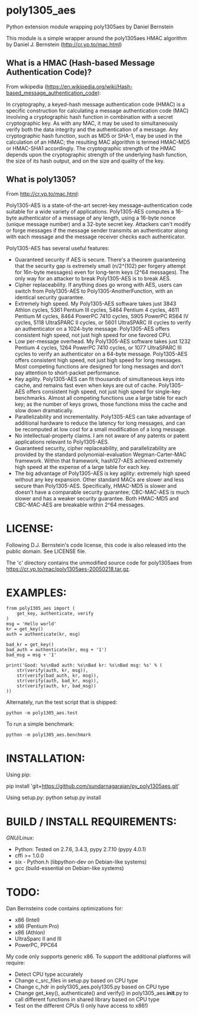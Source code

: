 # poly1305_aes

Python extension module wrapping poly1305aes by Daniel Bernstein

This module is a simple wrapper around the poly1305aes HMAC algorithm by
Daniel J. Bernstein (http://cr.yp.to/mac.html)

## What is a HMAC (Hash-based Message Authentication Code)?

From wikipedia
(https://en.wikipedia.org/wiki/Hash-based_message_authentication_code):

In cryptography, a keyed-hash message authentication code (HMAC) is a
specific construction for calculating a message authentication code
(MAC) involving a cryptographic hash function in combination with a
secret cryptographic key. As with any MAC, it may be used to
simultaneously verify both the data integrity and the authentication of
a message. Any cryptographic hash function, such as MD5 or SHA-1, may be
used in the calculation of an HMAC; the resulting MAC algorithm is
termed HMAC-MD5 or HMAC-SHA1 accordingly. The cryptographic strength of
the HMAC depends upon the cryptographic strength of the underlying hash
function, the size of its hash output, and on the size and quality of
the key.

## What is poly1305?

From http://cr.yp.to/mac.html:

Poly1305-AES is a state-of-the-art secret-key message-authentication
code suitable for a wide variety of applications. Poly1305-AES computes
a 16-byte authenticator of a message of any length, using a 16-byte
nonce (unique message number) and a 32-byte secret key. Attackers can't
modify or forge messages if the message sender transmits an
authenticator along with each message and the message receiver checks
each authenticator.

Poly1305-AES has several useful features:

-  Guaranteed security if AES is secure. There's a theorem guaranteeing
   that the security gap is extremely small (n/2^(102) per
   forgery attempt for 16n-byte messages) even for long-term keys
   (2^64 messages). The only way for an attacker to break
   Poly1305-AES is to break AES.
-  Cipher replaceability. If anything does go wrong with AES, users can
   switch from Poly1305-AES to Poly1305-AnotherFunction, with an
   identical security guarantee.
-  Extremely high speed. My Poly1305-AES software takes just 3843 Athlon
   cycles, 5361 Pentium III cycles, 5464 Pentium 4 cycles, 4611 Pentium
   M cycles, 8464 PowerPC 7410 cycles, 5905 PowerPC RS64 IV cycles, 5118
   UltraSPARC II cycles, or 5601 UltraSPARC III cycles to verify an
   authenticator on a 1024-byte message. Poly1305-AES offers consistent
   high speed, not just high speed for one favored CPU.
-  Low per-message overhead. My Poly1305-AES software takes just 1232
   Pentium 4 cycles, 1264 PowerPC 7410 cycles, or 1077 UltraSPARC III
   cycles to verify an authenticator on a 64-byte message. Poly1305-AES
   offers consistent high speed, not just high speed for long messages.
   Most competing functions are designed for long messages and don't pay
   attention to short-packet performance.
-  Key agility. Poly1305-AES can fit thousands of simultaneous keys into
   cache, and remains fast even when keys are out of cache. Poly1305-AES
   offers consistent high speed, not just high speed for single-key
   benchmarks. Almost all competing functions use a large table for each
   key; as the number of keys grows, those functions miss the cache and
   slow down dramatically.
-  Parallelizability and incrementality. Poly1305-AES can take advantage
   of additional hardware to reduce the latency for long messages, and
   can be recomputed at low cost for a small modification of a long
   message.
-  No intellectual-property claims. I am not aware of any patents or
   patent applications relevant to Poly1305-AES.
-  Guaranteed security, cipher replaceability, and parallelizability are
   provided by the standard polynomial-evaluation Wegman-Carter-MAC
   framework. Within that framework, hash127-AES achieved extremely high
   speed at the expense of a large table for each key.
-  The big advantage of Poly1305-AES is key agility: extremely high
   speed without any key expansion. Other standard MACs are slower and
   less secure than Poly1305-AES. Specifically, HMAC-MD5 is slower and
   doesn't have a comparable security guarantee; CBC-MAC-AES is much
   slower and has a weaker security guarantee. Both HMAC-MD5 and
   CBC-MAC-AES are breakable within 2^64 messages.

# LICENSE:

Following D.J. Bernstein's code license, this code is also released into
the public domain. See LICENSE file.

The 'c' directory contains the unmodified source code for poly1305aes
from https://cr.yp.to/mac/poly1305aes-20050218.tar.gz.

# EXAMPLES:


    from poly1305_aes import (
        get_key, authenticate, verify
    )
    msg = 'Hello world'
    kr = get_key()
    auth = authenticate(kr, msg)

    bad_kr = get_key()
    bad_auth = authenticate(kr, msg + '1')
    bad_msg = msg + '1'

    print('Good: %s\nBad auth: %s\nBad kr: %s\nBad msg: %s' % (
        str(verify(auth, kr, msg)),
        str(verify(bad_auth, kr, msg)),
        str(verify(auth, bad_kr, msg)),
        str(verify(auth, kr, bad_msg))
    ))

Alternately, run the test script that is shipped: 


    python -m poly1305_aes.test

To run a simple benchmark:


    python -m poly1305_aes.benchmark

# INSTALLATION:

Using pip:

pip install 'git+https://github.com/sundarnagarajan/py_poly1305aes.git'

Using setup.py: python setup.py install

# BUILD / INSTALL REQUIREMENTS:

*GNU/Linux:* 
- Python: Tested on 2.7.6, 3.4.3, pypy 2.7.10 (pypy 4.0.1)
- cffi >= 1.0.0 
- six - Python.h (libpython-dev on Debian-like systems)
- gcc (build-essential on Debian-like systems)

# TODO:

Dan Bernsteins code contains optimizations for:

-  x86 (Intel)
-  x86 (Pentium Pro)
-  x86 (Athlon)
-  UltraSparc II and III
-  PowerPC, PPC64

My code only supports generic x86. To support the additional platforms
will require:

-  Detect CPU type accurately
-  Change c_src_files in setup.py based on CPU type
-  Change c_hdr in poly1305_aes.poly1305.py based on CPU type
-  Change get_key(), authenticate() and verify() in
   poly1305_aes.__init__.py to call different functions in shared
   library based on CPU type
-  Test on the different CPUs (I only have access to x86!)

